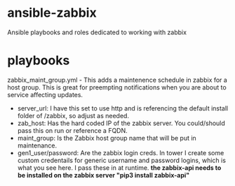 # ansible-zabbix
Ansible playbooks and roles dedicated to working with zabbix

# playbooks
zabbix_maint_group.yml - This adds a maintenence schedule in zabbix for a host group.  This is great for preempting notifications when you are about to service affecting updates.
  - server_url: I have this set to use http and is referencing the default install folder of /zabbix, so adjust as needed.
  - zab_host: Has the hard coded IP of the zabbix server.  You could/should pass this on run or reference a FQDN.
  - maint_group: Is the Zabbix host group name that will be put in maintenance.  
  - gen1_user/password: Are the zabbix login creds.  In tower I create some custom credentails for generic username and password logins, which is what you see here.  I pass these in at runtime.
  **the zabbix-api needs to be installed on the zabbix server "pip3 install zabbix-api"**
